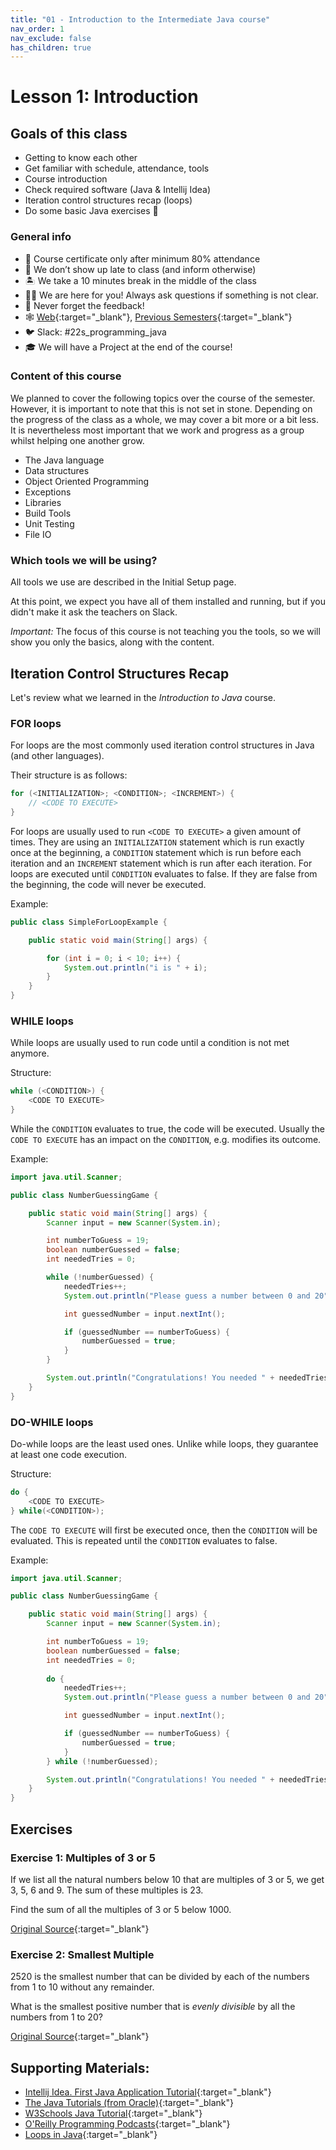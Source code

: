 ```yaml
---
title: "01 - Introduction to the Intermediate Java course"
nav_order: 1
nav_exclude: false
has_children: true
---
```


# Lesson 1: Introduction

## Goals of this class
* Getting to know each other
* Get familiar with schedule, attendance, tools
* Course introduction
* Check required software (Java & Intellij Idea)
* Iteration control structures recap (loops)
* Do some basic Java exercises 🤩

### General info
* 📓 Course certificate only after minimum 80% attendance
* 💨 We don’t show up late to class (and inform otherwise)
* 🏝 We take a 10 minutes break in the middle of the class
* 🕺🏻 We are here for you! Always ask questions if something is not clear.
* 🚀 Never forget the feedback!
* 🕸 [Web](https://redi-school.github.io/intermediate-java){:target="_blank"}, [Previous Semesters](https://redi-j2.netlify.com){:target="_blank"}
* 🐦 Slack: #22s_programming_java
* 🎓 We will have a Project at the end of the course!

### Content of this course

We planned to cover the following topics over the course of the semester. However, it is
important to note that this is not set in stone. Depending on the progress of the class as a whole,
we may cover a bit more or a bit less. It is nevertheless most important that we work and progress
as a group whilst helping one another grow.

* The Java language
* Data structures
* Object Oriented Programming
* Exceptions
* Libraries
* Build Tools
* Unit Testing 
* File IO

### Which tools we will be using?

All tools we use are described in the Initial Setup page.

At this point, we expect you have all of them installed and running, but if you didn't make it ask the teachers on Slack.

*Important:* The focus of this course is not teaching you the tools, so we will show you only the basics, along with the content.


## Iteration Control Structures Recap 
Let's review what we learned in the _Introduction to Java_ course.

### FOR loops
For loops are the most commonly used iteration control structures in Java (and other languages).

Their structure is as follows:
```java
for (<INITIALIZATION>; <CONDITION>; <INCREMENT>) {
    // <CODE TO EXECUTE>
}
```

For loops are usually used to run `<CODE TO EXECUTE>` a given amount of times.
They are using an `INITIALIZATION` statement which is run exactly once at the beginning,
a `CONDITION` statement which is run before each iteration and
an `INCREMENT` statement which is run after each iteration.
For loops are executed until `CONDITION` evaluates to false. If they are false from the beginning,
the code will never be executed.

Example:
```java
public class SimpleForLoopExample {

    public static void main(String[] args) {

        for (int i = 0; i < 10; i++) {
            System.out.println("i is " + i);
        }
    }
}
```

### WHILE loops
While loops are usually used to run code until a condition is not met anymore.

Structure:
```java
while (<CONDITION>) {
    <CODE TO EXECUTE>
}
```
While the `CONDITION` evaluates to true, the code will be executed. Usually the `CODE TO EXECUTE` has
an impact on the `CONDITION`, e.g. modifies its outcome.

Example:
```java
import java.util.Scanner;

public class NumberGuessingGame {

    public static void main(String[] args) {
        Scanner input = new Scanner(System.in);

        int numberToGuess = 19;
        boolean numberGuessed = false;
        int neededTries = 0;

        while (!numberGuessed) {
            neededTries++;
            System.out.println("Please guess a number between 0 and 20");

            int guessedNumber = input.nextInt();

            if (guessedNumber == numberToGuess) {
                numberGuessed = true;
            }
        }

        System.out.println("Congratulations! You needed " + neededTries + " tries to guess the given number!");
    }
}
```

### DO-WHILE loops
Do-while loops are the least used ones. Unlike while loops, they guarantee at least one code execution.

Structure:
```java
do {
    <CODE TO EXECUTE>
} while(<CONDITION>);
```
The `CODE TO EXECUTE` will first be executed once, then the `CONDITION` will be evaluated.
This is repeated until the `CONDITION` evaluates to false.

Example:
```java
import java.util.Scanner;

public class NumberGuessingGame {

    public static void main(String[] args) {
        Scanner input = new Scanner(System.in);

        int numberToGuess = 19;
        boolean numberGuessed = false;
        int neededTries = 0;
        
        do {
            neededTries++;
            System.out.println("Please guess a number between 0 and 20");

            int guessedNumber = input.nextInt();

            if (guessedNumber == numberToGuess) {
                numberGuessed = true;
            }          
        } while (!numberGuessed);

        System.out.println("Congratulations! You needed " + neededTries + " tries to guess the given number!");
    }
}
```

## Exercises

### Exercise 1: Multiples of 3 or 5

If we list all the natural numbers below 10 that are multiples of 3 or 5, we get 3, 5, 6 and 9. The sum of these multiples is 23.

Find the sum of all the multiples of 3 or 5 below 1000.

[Original Source](https://projecteuler.net/problem=1){:target="_blank"}

### Exercise 2: Smallest Multiple

2520 is the smallest number that can be divided by each of the numbers from 1 to 10 without any remainder.

What is the smallest positive number that is _evenly divisible_ by all the numbers from 1 to 20?

[Original Source](https://projecteuler.net/problem=5){:target="_blank"}

## Supporting Materials:
- [Intellij Idea. First Java Application Tutorial](https://www.jetbrains.com/help/idea/creating-and-running-your-first-java-application.html){:target="_blank"}
- [The Java Tutorials (from Oracle)](https://docs.oracle.com/javase/tutorial/){:target="_blank"}
- [W3Schools Java Tutorial](https://www.w3schools.com/java/){:target="_blank"}
- [O'Reilly Programming Podcasts](https://www.oreilly.com/topics/oreilly-programming-podcast){:target="_blank"}
- [Loops in Java](https://www.javatpoint.com/java-for-loop){:target="_blank"}
